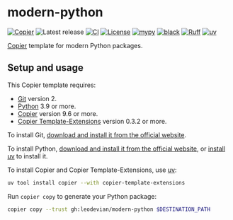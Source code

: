 # modern-python

[![Copier](https://img.shields.io/endpoint?url=https://raw.githubusercontent.com/copier-org/copier/master/img/badge/badge-grayscale-inverted-border-purple.json)](https://github.com/copier-org/copier)
![Latest release](https://img.shields.io/github/v/release/leodevian/modern-python)
[![CI](https://img.shields.io/github/actions/workflow/status/leodevian/modern-python/ci.yaml?branch=main&logo=github&label=CI)](https://github.com/leodevian/modern-python/actions/workflows/ci.yaml)
[![License](https://img.shields.io/github/license/leodevian/modern-python)](https://github.com/leodevian/modern-python/blob/main/LICENSE)
[![mypy](https://www.mypy-lang.org/static/mypy_badge.svg)](https://mypy-lang.org)
[![black](https://img.shields.io/badge/code%20style-black-000000.svg)](https://github.com/psf/black)
[![Ruff](https://img.shields.io/endpoint?url=https://raw.githubusercontent.com/astral-sh/ruff/main/assets/badge/v2.json)](https://github.com/astral-sh/ruff)
[![uv](https://img.shields.io/endpoint?url=https://raw.githubusercontent.com/astral-sh/uv/main/assets/badge/v0.json)](https://github.com/astral-sh/uv)

[Copier](https://copier.readthedocs.io/) template for modern Python packages.

## Setup and usage

This Copier template requires:

- [Git](https://git-scm.com/) version 2.
- [Python](https://www.python.org/) 3.9 or more.
- [Copier](https://copier.readthedocs.io/) version 9.6 or more.
- [Copier Template-Extensions](https://github.com/copier-org/copier-template-extensions) version 0.3.2 or more.

To install Git, [download and install it from the official website](https://git-scm.com/downloads).

To install Python, [download and install it from the official website](https://www.python.org/downloads/),
or [install uv](https://docs.astral.sh/uv/getting-started/installation/) to install it.

To install Copier and Copier Template-Extensions, use [uv](https://docs.astral.sh/uv/):

```bash
uv tool install copier --with copier-template-extensions
```

Run `copier copy` to generate your Python package:

```bash
copier copy --trust gh:leodevian/modern-python $DESTINATION_PATH
```
